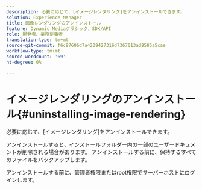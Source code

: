 ```yaml
---
description: 必要に応じて、[イメージレンダリング]をアンインストールできます。
solution: Experience Manager
title: 画像レンダリングのアンインストール
feature: Dynamic Mediaクラシック，SDK/API
role: 開発者、業務従事者
translation-type: tm+mt
source-git-commit: f6c97606d7a4209427316d7367013ad9585a5cae
workflow-type: tm+mt
source-wordcount: '69'
ht-degree: 0%

---
```



# イメージレンダリングのアンインストール{#uninstalling-image-rendering}

必要に応じて、[イメージレンダリング]をアンインストールできます。

アンインストールすると、インストールフォルダー内の一部のユーザードキュメントが削除される場合があります。 アンインストールする前に、保持するすべてのファイルをバックアップします。

アンインストールする前に、管理者権限またはroot権限でサーバーホストにログインします。
